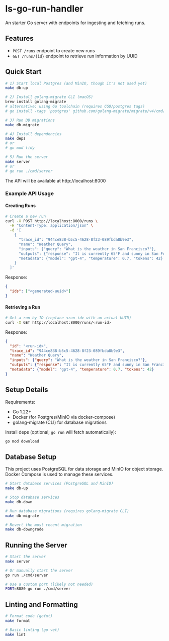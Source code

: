 # ls-go-run-handler

An starter Go server with endpoints for ingesting and fetching runs.

## Features

- `POST /runs` endpoint to create new runs
- `GET /runs/{id}` endpoint to retrieve run information by UUID

## Quick Start

```bash
# 1) Start local Postgres (and MinIO, though it's not used yet)
make db-up

# 2) Install golang-migrate CLI (macOS)
brew install golang-migrate
# alternative: using Go toolchain (requires CGO/postgres tags)
# go install -tags 'postgres' github.com/golang-migrate/migrate/v4/cmd/migrate@latest

# 3) Run DB migrations
make db-migrate

# 4) Install dependencies
make deps
# or
# go mod tidy

# 5) Run the server
make server
# or
# go run ./cmd/server
```

The API will be available at http://localhost:8000

### Example API Usage

#### Creating Runs

```bash
# Create a new run
curl -X POST http://localhost:8000/runs \
  -H "Content-Type: application/json" \
  -d '[
    {
      "trace_id": "944ce838-b5c5-4628-8f23-089fbda8b9e3",
      "name": "Weather Query",
      "inputs": {"query": "What is the weather in San Francisco?"},
      "outputs": {"response": "It is currently 65°F and sunny in San Francisco."},
      "metadata": {"model": "gpt-4", "temperature": 0.7, "tokens": 42}
    }
  ]'
```

Response:
```json
{
  "ids": ["<generated-uuid>"]
}
```

#### Retrieving a Run

```bash
# Get a run by ID (replace <run-id> with an actual UUID)
curl -X GET http://localhost:8000/runs/<run-id>
```

Response:
```json
{
  "id": "<run-id>",
  "trace_id": "944ce838-b5c5-4628-8f23-089fbda8b9e3",
  "name": "Weather Query",
  "inputs": {"query": "What is the weather in San Francisco?"},
  "outputs": {"response": "It is currently 65°F and sunny in San Francisco."},
  "metadata": {"model": "gpt-4", "temperature": 0.7, "tokens": 42}
}
```

## Setup Details

Requirements:
- Go 1.22+
- Docker (for Postgres/MinIO via docker-compose)
- golang-migrate (CLI) for database migrations

Install deps (optional; `go run` will fetch automatically):
```bash
go mod download
```

## Database Setup

This project uses PostgreSQL for data storage and MinIO for object storage. Docker Compose is used to manage these services.

```bash
# Start database services (PostgreSQL and MinIO)
make db-up

# Stop database services
make db-down

# Run database migrations (requires golang-migrate CLI)
make db-migrate

# Revert the most recent migration
make db-downgrade
```

## Running the Server

```bash
# Start the server
make server

# Or manually start the server
go run ./cmd/server

# Use a custom port (likely not needed)
PORT=8080 go run ./cmd/server
```

## Linting and Formatting

```bash
# Format code (gofmt)
make format

# Basic linting (go vet)
make lint
```
